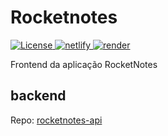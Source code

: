 # Rocketnotes

<p align="left">
  <a href="#">
    <img alt="License" src="https://img.shields.io/static/v1?style=flat&label=license&message=MIT&color=C3FAC4">
  </a>
  
  <a href="#">
    <img alt="netlify" src="https://api.netlify.com/api/v1/badges/c5365dc5-820c-429f-a26e-5b9f238cc0b9/deploy-status">
  </a>
  
  <a href="#">
    <img alt="render" src="https://img.shields.io/website?down_color=lightgrey&down_message=deploy&label=render&logo=render&logoColor=4AF2C3&style=flat&up_color=C3FAC4&up_message=success&url=https%3A%2F%2Frocketnotes-api-npvt.onrender.com%2F">
  </a> 
</p>

Frontend da aplicação RocketNotes

## backend

Repo: [rocketnotes-api](https://github.com/dam450/rocketnotes-api)
